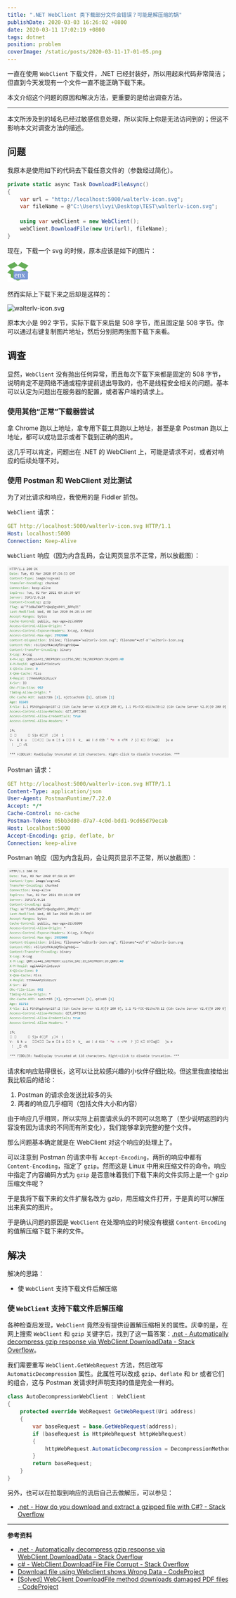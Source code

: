 ```yaml
---
title: ".NET WebClient 类下载部分文件会错误？可能是解压缩的锅"
publishDate: 2020-03-03 16:26:02 +0800
date: 2020-03-11 17:02:19 +0800
tags: dotnet
position: problem
coverImage: /static/posts/2020-03-11-17-01-05.png
---
```


一直在使用 `WebClient` 下载文件，.NET 已经封装好，所以用起来代码非常简洁；但直到今天发现有一个文件一直不能正确下载下来。

本文介绍这个问题的原因和解决方法，更重要的是给出调查方法。

---

<div id="toc"></div>

本文所涉及到的域名已经过敏感信息处理，所以实际上你是无法访问到的；但这不影响本文对调查方法的描述。

## 问题

我原本是使用如下的代码去下载任意文件的（参数经过简化）。

```csharp
private static async Task DownloadFileAsync()
{
    var url = "http://localhost:5000/walterlv-icon.svg";
    var fileName = @"C:\Users\lvyi\Desktop\TEST\walterlv-icon.svg";

    using var webClient = new WebClient();
    webClient.DownloadFile(new Uri(url), fileName);
}
```

现在，下载一个 svg 的时候，原本应该是如下的图片：

![walterlv-icon.svg](/static/posts/2020-03-03-walterlv-icon.svg)

然而实际上下载下来之后却是这样的：

![walterlv-icon.svg](/static/posts/2020-03-03-walterlv-icon-downloaded.svg)

原本大小是 992 字节，实际下载下来后是 508 字节，而且固定是 508 字节。你可以通过右键复制图片地址，然后分别把两张图下载下来看。

## 调查

显然，`WebClient` 没有抛出任何异常，而且每次下载下来都是固定的 508 字节，说明肯定不是网络不通或程序提前退出导致的，也不是线程安全相关的问题。基本可以认定为问题出在服务器的配置，或者客户端的请求上。

### 使用其他“正常”下载器尝试

拿 Chrome 跑以上地址，拿专用下载工具跑以上地址，甚至是拿 Postman 跑以上地址，都可以成功显示或者下载到正确的图片。

这几乎可以肯定，问题出在 .NET 的 WebClient 上，可能是请求不对，或者对响应的后续处理不对。

### 使用 Postman 和 WebClient 对比测试

为了对比请求和响应，我使用的是 Fiddler 抓包。

`WebClient` 请求：

```yaml
GET http://localhost:5000/walterlv-icon.svg HTTP/1.1
Host: localhost:5000
Connection: Keep-Alive
```

`WebClient` 响应（因为内含乱码，会让网页显示不正常，所以放截图）：

![WebClient 响应](/static/posts/2020-03-11-17-01-05.png)

Postman 请求：

```yaml
GET http://localhost:5000/walterlv-icon.svg HTTP/1.1
Content-Type: application/json
User-Agent: PostmanRuntime/7.22.0
Accept: */*
Cache-Control: no-cache
Postman-Token: 05bb3d80-d7a7-4c0d-bdd1-9cd65d79ecab
Host: localhost:5000
Accept-Encoding: gzip, deflate, br
Connection: keep-alive
```

Postman 响应（因为内含乱码，会让网页显示不正常，所以放截图）：

![Postman 响应](/static/posts/2020-03-11-17-02-13.png)

请求和响应贴得很长，这可以让比较感兴趣的小伙伴仔细比较。但这里我直接给出我比较后的结论：

1. Postman 的请求会发送比较多的头
2. 两者的响应几乎相同（包括文件大小和内容）

由于响应几乎相同，所以实际上前面请求头的不同可以忽略了（至少说明返回的内容没有因为请求的不同而有所变化），我们能够拿到完整的整个文件。

那么问题基本确定就是在 WebClient 对这个响应的处理上了。

可以注意到 Postman 的请求中有 `Accept-Encoding`，两折的响应中都有 `Content-Encoding`，指定了 `gzip`。然而这是 Linux 中用来压缩文件的命令。响应中指定了内容编码方式为 `gzip` 是否意味着我们下载下来的文件实际上是一个 gzip 压缩文件呢？

于是我将下载下来的文件扩展名改为 gzip，用压缩文件打开，于是真的可以解压出来真实的图片。

于是确认问题的原因是 `WebClient` 在处理响应的时候没有根据 `Content-Encoding` 的值解压缩下载下来的文件。

## 解决

解决的思路：

- 使 `WebClient` 支持下载文件后解压缩
<!-- 2. 不要使用 `WebClient` 下载 -->

### 使 `WebClient` 支持下载文件后解压缩

各种检查后发现，`WebClient` 竟然没有提供设置解压缩相关的属性。庆幸的是，在网上搜索 `WebClient` 和 `gzip` 关键字后，找到了这一篇答案：[.net - Automatically decompress gzip response via WebClient.DownloadData - Stack Overflow](https://stackoverflow.com/a/4914874/6233938)。

我们需要重写 `WebClient.GetWebRequest` 方法，然后改写 `AutomaticDecompression` 属性。此属性可以改成 `gzip`、`deflate` 和 `br` 或者它们的组合，这与 Postman 发请求时声明支持的值是完全一样的。

```csharp
class AutoDecompressionWebClient : WebClient
{
    protected override WebRequest GetWebRequest(Uri address)
    {
        var baseRequest = base.GetWebRequest(address);
        if (baseRequest is HttpWebRequest httpWebRequest)
        {
            httpWebRequest.AutomaticDecompression = DecompressionMethods.All;
        }
        return baseRequest;
    }
}
```

另外，也可以在拉取到响应的流后自己去做解压，可以参见：

- [.net - How do you download and extract a gzipped file with C#? - Stack Overflow](https://stackoverflow.com/a/16856/6233938)

---

**参考资料**

- [.net - Automatically decompress gzip response via WebClient.DownloadData - Stack Overflow](https://stackoverflow.com/a/4914874/6233938)
- [c# - WebClient.DownloadFile File Corrupt - Stack Overflow](https://stackoverflow.com/questions/19227156/webclient-downloadfile-file-corrupt)
- [Download file using Webclient shows Wrong Data - CodeProject](https://www.codeproject.com/Questions/620959/Download-file-using-Webclient-shows-Wrong-Data)
- [[Solved] WebClient DownloadFile method downloads damaged PDF files - CodeProject](https://www.codeproject.com/Questions/604484/WebClient-DownloadFileplusdownloadsplusdamagedplus)


